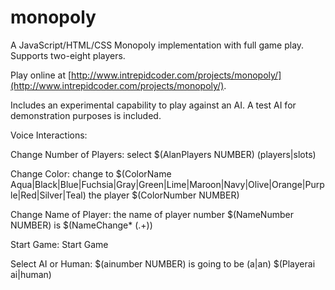 # monopoly

A JavaScript/HTML/CSS Monopoly implementation with full game play. Supports two-eight players.

Play online at [http://www.intrepidcoder.com/projects/monopoly/](http://www.intrepidcoder.com/projects/monopoly/).

Includes an experimental capability to play against an AI. A test AI for demonstration purposes is included.

Voice Interactions:

Change Number of Players: select $(AlanPlayers NUMBER) (players|slots)

Change Color: change to $(ColorName Aqua|Black|Blue|Fuchsia|Gray|Green|Lime|Maroon|Navy|Olive|Orange|Purple|Red|Silver|Teal) the player $(ColorNumber NUMBER)

Change Name of Player: the name of player number $(NameNumber NUMBER) is $(NameChange* (.+))

Start Game: Start Game

Select AI or Human: $(ainumber NUMBER) is going to be (a|an) $(Playerai ai|human)